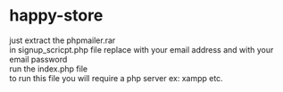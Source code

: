 # happy-store                         
just extract the phpmailer.rar       
in signup_scricpt.php file replace <your email> with your email address and <password> with your email password                         
run the index.php file                          
to run this file you will require a php server ex: xampp etc.    
